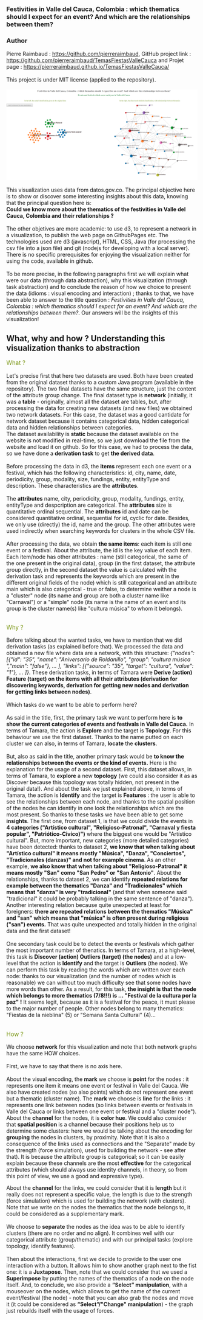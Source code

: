 ### Festivities in Valle del Cauca, Colombia : which thematics should I expect for an event? And which are the relationships between them?

### Author
Pierre Raimbaud : https://github.com/pierreraimbaud, GitHub project link : https://github.com/pierreraimbaud/TemasFiestasValleCauca and Projet page : https://pierreraimbaud.github.io/TemasFiestasValleCauca/<br/><br/>
This project is under MIT license (applied to the repository).<br/><br/>
<img src="/networkThematicsEventsValle.png" alt="TemasFiestasValleCauca"><br/>
<p style="color:#111111;">
This visualization uses data from datos.gov.co. The principal objective here is to show or discover some interesting insights about this data, knowing that the principal question here is:<br/><b>Could we know more about the thematics of the festivities in Valle del Cauca, Colombia and their relationships ?</b>
<br/><br/>
The other objetives are more academic: to use d3, to represent a network in a visualization, to publish the web page on GithubPages etc. The technologies used are d3 (javascript), HTML, CSS, Java (for processing the csv file into a json file) and git (nodejs for developing with a local server). There is no specific prerequisites for enjoying the visualization neither for using the code, available in github.
<br/><br/>
To be more precise, in the following paragraphs first we will explain what were our data (through data abstraction), why this visualization (through task abstraction) and to conclude the reason of how we choice to present the data (idioms : visual encoding and interaction) ; thanks to that, we have been able to answer to the title question : <i>Festivities in Valle del Cauca, Colombia : which thematics should I expect for an event? And which are the relationships between them?</i>. Our answers will be the insights of this visualization!
<br/>
</p>
<h2>What, why and how ? Understanding this visualization thanks to abstraction</h2>
<p style="color:#789410;font-size:110%">What ?</p>
<p style="color:#111111;">
Let's precise first that here two datasets are used. Both have been created from the original dataset thanks to a custom Java program (available in the repository). The two final datasets have the same structure, just the content of the attribute group change. The final dataset type is <b>network</b> (initially, it was a <b>table</b> - originally, almost all the dataset are tables, but, after processing the data for creating new datasets (and new files) we obtained two network datasets. For this case, the dataset was a good cantidate for network dataset because it contains categorical data,  hidden categorical data and hidden relationships between categories.</br>The dataset availability is <b>static</b> because the dataset available on the website is not modified in real-time, so we just download the file from the website and load it on github. So for this case, we had to process the data, so we have done a <b>derivation task</b> to get <b>the derived data</b>.<br/><br/>
Before processing the data in d3, the <b>items</b> represent each one event or a festival, which has the following characteristics: id, city, name, date, periodicity, group, modality, size, fundings, entity, entityType and description. These characteristics are the <b>attributes</b>.<br/><br/>
The <b>attributes</b> name, city, periodicity, group, modality, fundings, entity, entityType and despcription are categorical. The <b>attributes</b> size is quantitative ordinal sequential. The <b>attributes</b> id and date can be considered quantitative ordinal, sequential for id, cyclic for date. Besides, we only use (directly) the id, name and the group. The other attributes were used indirectly when searching keywords for clusters in the whole CSV file.<br/><br/>
After processing the data, we obtain <b>the same items</b>: each item is still one event or a festival. About the attribute, the id is the key value of each item. Each item/node has other attributes : name (still categorical, the same of the one present in the original data), group (in the first dataset, the attribute group directly, in the second dataset the value is calculated with the derivation task and represents the keywords which are present in the different original fields of the node) which is still categorical and an attribute main which is also categorical - true or false, to determine weither a node is a "cluster" node (its name and group are both a cluster name like "Carnaval") or a "simple" node (its name is the name of an event and its group is the cluster name(s) like "cultura música" to whom it belongs).<br/><br/>
</p>
<p style="color:#789410;font-size:110%">Why ?</p>
<p style="color:#111111;">
Before talking about the wanted tasks, we have to mention that we did derivation tasks (as explained before that). We processed the data and obtained a new file where data are a network, with this structure: <i>{"nodes": [{"id": "35", "name": "Aniversario de Roldanillo", "group": "cultura música ","main": "false"}, ... ], "links": [{"source": "35", "target": "cultura", "value": "1"}, ... ]}</i>. These derivation tasks, in terms of Tamara were <b>Derive (action) Feature (target) on the items with all their attributes (derivation for discovering keywords, derivation for getting new nodes and derivation for getting links between nodes)</b>.<br/><br/>
Which tasks do we want to be able to perform here?<br/><br/>
As said in the title, first, the primary task we want to perform here is <b>to show the current categories of events and festivals in Valle del Cauca.</b>
In terms of Tamara, the action is <b>Explore</b> and the target is <b>Topology</b>. For this behaviour we use the first dataset. Thanks to the name putted on each cluster we can also, in terms of Tamara, <b>locate</b> the <b>clusters</b>.
<br/><br/>
But, also as said in the title, another primary task would be <b>to know the relationships between the events or the kind of events.</b> Here is the explanation for the usage of a second dataset. First, this dataset allows, in terms of Tamara, to <b>explore</b> a new <b>topology</b> (we could also consider it as as Discover because this topology was totally hidden, not present in the original data!). And about the task we just explained above, in terms of Tamara, the action is <b>Identify</b> and the target is <b>Features</b> : the user is able to see the relationships between each node, and thanks to the spatial position of the nodes he can identify in one look the relationships which are the most present.
So thanks to these tasks we have been able to get some <b>insights</b>. The first one, from dataset 1, is that we could divide the events in <b>4 categories ("Artístico cultural", "Religioso-Patronal", "Carnaval y fiesta popular", "Patriótico-Civíco)")</b> where the biggest one would be "Artístico cultural". But, more important, new categories (more detailed categories) have been detected: thanks to dataset 2, <b>we know that when talking about "Artístico cultural" it means mostly "Música", "Danza", "Conciertos", "Tradicionales (danzas)" and not for example cinema</b>. As an other example, <b>we also know that when talking about "Religioso-Patronal" it means mostly "San" como "San Pedro" or "San Antonio"</b>. About the relationships, thanks to dataset 2, we can identify <b>repeated relations for example between the thematics "Danza" and "Tradicionales" which means that "danza" is very "tradicional"</b> (and that when someone said "tradicional" it could be probably talking in the same sentence of "danza"). Another interesting relation because quite unexpected at least for foreigners: <b>there are repeated relations between the thematics "Música" and "san" which means that "música" is often present during religious ("san") events.</b> That was quite unexpected and totally hidden in the original data and the first dataset!
<br/><br/>
One secondary task could be to detect the events or festivals which gather the most important number of thenatics. In terms of Tamara, at a high-level, this task is <b>Discover (action) Outliers (target) (the nodes)</b> and at a low-level that the action is <b>Identify</b> and the target is <b>Outliers</b> (the nodes). We can perform this task by reading the words which are written over each node: thanks to our visualization (and the number of nodes which is reasonable) we can without too much difficulty see that some nodes have more words than other. As a result, for this task, <b>the insight is that the node which belongs to more thematics (7/8!!!) is ... "Festival de la cultura por la paz" !</b> It seems legit, because as it is a festival for the peace, it must please to the major number of people. Other nodes belong to many thematics: "Fiestas de la nieblina" (5) or "Semana Santa Cultural" (4)...
<br/><br/>
</p>
<p style="color:#789410;font-size:110%">How ?</p>
<p style="color:#111111;">
We choose <b>network</b> for this visualization and note that both network graphs have the same HOW choices.<br/><br/>
First, we have to say that there is no axis here.<br/><br/>
About the visual encoding, the <b>mark</b> we choose is <b>point</b> for the nodes : it represents one item it means one event or festival in Valle del Cauca. We also have created nodes (so also points) which do not represent one event but a thematic (cluster name). The <b>mark</b> we choose is <b>line</b> for the links : it represents one link between nodes (so links between events or festivals in Valle del Cauca or links between one event or festival and a "cluster node"). About the <b>channel</b> for the nodes, it is <b>color hue</b>. We could also consider that <b>spatial position</b> is a channel because their positions help us to determine some clusters: here we would be talking about the encoding for <b>grouping</b> the nodes in clusters, by proximity. Note that it is also a consequence of the links used as connections and the "Separate" made by the strength (force simulation), used for building the network - see after that). It is because the attribute group is categorical; so it can be easily explain because these channels are the most <b>effective</b> for the categorical attributes (which should always use identity channels, in theory, so from this point of view, we use a good and expressive type).</p> About the <b>channel</b> for the links, we could consider that it is <b>length</b> but it really does not represent a specific value, the length is due to the strength (force simulation) which is used for building the network (with clusters).
Note that we write on the nodes the thematics that the node belongs to, it could be considered as a supplementary mark.
</br></br>
We choose to <b>separate</b> the nodes as the idea was to be able to identify clusters (there are no order and no align). It combines well with our categorical attribute (group/thematic) and with our principal tasks (explore topology, identify features).
<br/><br/>
Then about the interactions, first we decide to provide to the user one interaction with a button. It allows him to show another graph next to the fist one: it is a <b>Juxtapose</b>. Then, note that we could consider that we used a <b>Superimpose</b> by putting the names of the thematics of a node on the node itself. And, to conclude, we also provide a <b>“Select” manipulation</b>, with a mouseover on the nodes, which allows to get the name of the current event/festival (the node) - note that you can also grab the nodes and move it (it could be considered as <b>“Select”/"Change" manipulation</b>) - the graph just rebuilds itself with the usage of forces.</p>
</p>